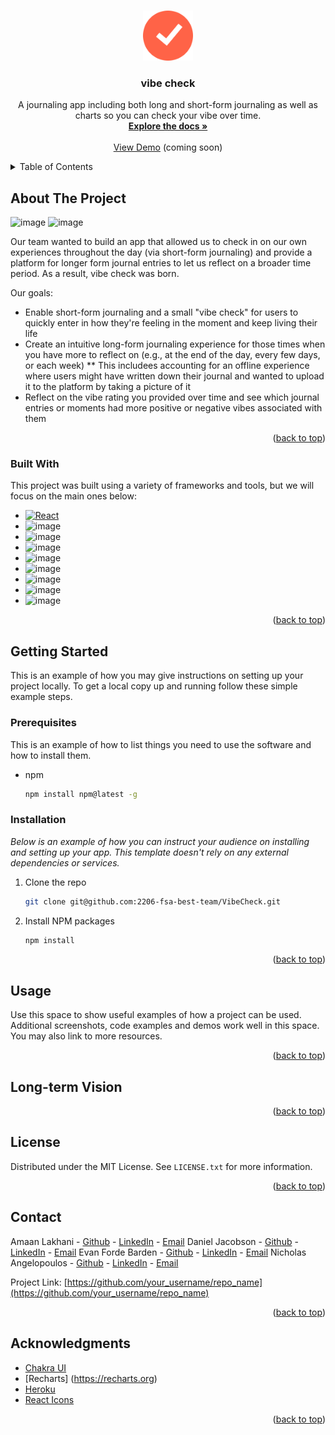 <!-- Improved compatibility of back to top link: See: https://github.com/othneildrew/Best-README-Template/pull/73 -->
<a name="readme-top"></a>


<!-- PROJECT LOGO -->
<br />
<div align="center">
  <a href="https://github.com/2206-fsa-best-team/VibeCheck">
    <img src="public/check_192.png" alt="Logo" width="80" height="80">
  </a>

  <h3 align="center">vibe check</h3>

  <p align="center">
    A journaling app including both long and short-form journaling as well as charts so you can check your vibe over time.
    <br />
    <a href="https://github.com/2206-fsa-best-team/VibeCheck"><strong>Explore the docs »</strong></a>
    <br />
    <br />
    <a href="https://github.com/2206-fsa-best-team/VibeCheck">View Demo</a> (coming soon)
  </p>
</div>



<!-- TABLE OF CONTENTS -->
<details>
  <summary>Table of Contents</summary>
  <ol>
    <li>
      <a href="#about-the-project">About The Project</a>
      <ul>
        <li><a href="#built-with">Built With</a></li>
      </ul>
    </li>
    <li>
      <a href="#getting-started">Getting Started</a>
      <ul>
        <li><a href="#prerequisites">Prerequisites</a></li>
        <li><a href="#installation">Installation</a></li>
      </ul>
    </li>
    <li><a href="#usage">Usage</a></li>
    <li><a href="#roadmap">Roadmap</a></li>
    <li><a href="#contributing">Contributing</a></li>
    <li><a href="#license">License</a></li>
    <li><a href="#contact">Contact</a></li>
    <li><a href="#acknowledgments">Acknowledgments</a></li>
  </ol>
</details>



<!-- ABOUT THE PROJECT -->
## About The Project

![image](https://user-images.githubusercontent.com/4291769/187789538-0e54f70f-214e-4823-a41d-b55598651f90.png)  ![image](https://user-images.githubusercontent.com/4291769/187789455-2fa67718-96a7-4736-ba07-c35510d03090.png)


Our team wanted to build an app that allowed us to check in on our own experiences throughout the day (via short-form journaling) and provide a platform for longer form journal entries to let us reflect on a broader time period. As a result, vibe check was born.

Our goals:
* Enable short-form journaling and a small "vibe check" for users to quickly enter in how they're feeling in the moment and keep living their life
* Create an intuitive long-form journaling experience for those times when you have more to reflect on (e.g., at the end of the day, every few days, or each week)
** This includees accounting for an offline experience where users might have written down their journal and wanted to upload it to the platform by taking a picture of it
* Reflect on the vibe rating you provided over time and see which journal entries or moments had more positive or negative vibes associated with them


<p align="right">(<a href="#readme-top">back to top</a>)</p>



### Built With

This project was built using a variety of frameworks and tools, but we will focus on the main ones below:

* [![React][React.js]][React-url]
* ![image](https://img.shields.io/badge/-Chakra_UI-teal?style=for-the-badge)
* ![image](https://img.shields.io/badge/-Supabase-green?style=for-the-badge)
* ![image](https://img.shields.io/badge/-HTML/CSS-orange?style=for-the-badge)
* ![image](https://img.shields.io/badge/-Google_Cloud_Vision-blue?style=for-the-badge)
* ![image](https://img.shields.io/badge/-Heroku-purple?style=for-the-badge)
* ![image](https://img.shields.io/badge/-Node.js-green?style=for-the-badge)
* ![image](https://img.shields.io/badge/-express-grey?style=for-the-badge)
* ![image](https://img.shields.io/badge/-Recharts-lightblue?style=for-the-badge)



<p align="right">(<a href="#readme-top">back to top</a>)</p>



<!-- GETTING STARTED -->
## Getting Started

This is an example of how you may give instructions on setting up your project locally.
To get a local copy up and running follow these simple example steps.

### Prerequisites

This is an example of how to list things you need to use the software and how to install them.
* npm
  ```sh
  npm install npm@latest -g
  ```

### Installation

_Below is an example of how you can instruct your audience on installing and setting up your app. This template doesn't rely on any external dependencies or services._

1. Clone the repo
   ```sh
   git clone git@github.com:2206-fsa-best-team/VibeCheck.git
   ```
2. Install NPM packages
   ```sh
   npm install
   ```

<p align="right">(<a href="#readme-top">back to top</a>)</p>



<!-- USAGE EXAMPLES -->
## Usage

Use this space to show useful examples of how a project can be used. Additional screenshots, code examples and demos work well in this space. You may also link to more resources.


<p align="right">(<a href="#readme-top">back to top</a>)</p>



<!-- ROADMAP -->
## Long-term Vision


<p align="right">(<a href="#readme-top">back to top</a>)</p>


<!-- LICENSE -->
## License

Distributed under the MIT License. See `LICENSE.txt` for more information.

<p align="right">(<a href="#readme-top">back to top</a>)</p>



<!-- CONTACT -->
## Contact

Amaan Lakhani - [Github](https://github.com/alakhani5) - [LinkedIn](https://www.linkedin.com/in/amaanlakhani/) - [Email](amaan.lakhani5@gmail.com)
Daniel Jacobson - [Github](https://github.com/danielyj98) - [LinkedIn](https://www.linkedin.com/in/danielj98/) - [Email](Danielyjacobson@gmail.com)
Evan Forde Barden - [Github](https://github.com/evanfordebarden) - [LinkedIn](https://www.linkedin.com/in/evanfordebarden/) - [Email](evanbarden@gmail.com)
Nicholas Angelopoulos - [Github](https://github.com/NickyAngel) - [LinkedIn](https://www.linkedin.com/in/nickyangel/) - [Email](neangelopoulos@gmail.com) 
    

Project Link: [https://github.com/your_username/repo_name](https://github.com/your_username/repo_name)

<p align="right">(<a href="#readme-top">back to top</a>)</p>



<!-- ACKNOWLEDGMENTS -->
## Acknowledgments

* [Chakra UI](https://chakra-ui.com/)
* [Recharts] (https://recharts.org)
* [Heroku](https://cloud.google.com/vision)
* [React Icons](https://react-icons.github.io/react-icons/search)

<p align="right">(<a href="#readme-top">back to top</a>)</p>

[React.js]: https://img.shields.io/badge/React-20232A?style=for-the-badge&logo=react&logoColor=61DAFB
[React-url]: https://reactjs.org/
